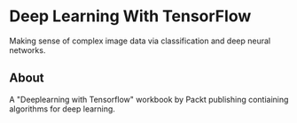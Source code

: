 
# Deep Learning With TensorFlow
Making sense of complex image data via classification and deep neural networks.

## About

A "Deeplearning with Tensorflow" workbook by Packt publishing contiaining algorithms for deep learning.


